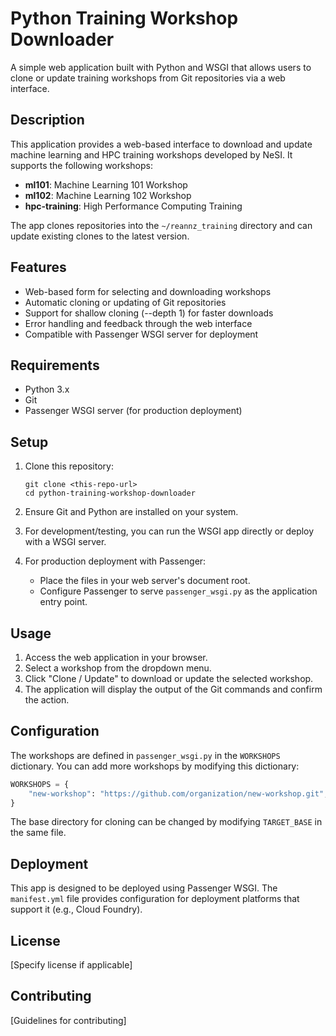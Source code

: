 # Python Training Workshop Downloader

A simple web application built with Python and WSGI that allows users to clone or update training workshops from Git repositories via a web interface.

## Description

This application provides a web-based interface to download and update machine learning and HPC training workshops developed by NeSI. It supports the following workshops:

- **ml101**: Machine Learning 101 Workshop
- **ml102**: Machine Learning 102 Workshop
- **hpc-training**: High Performance Computing Training

The app clones repositories into the `~/reannz_training` directory and can update existing clones to the latest version.

## Features

- Web-based form for selecting and downloading workshops
- Automatic cloning or updating of Git repositories
- Support for shallow cloning (--depth 1) for faster downloads
- Error handling and feedback through the web interface
- Compatible with Passenger WSGI server for deployment

## Requirements

- Python 3.x
- Git
- Passenger WSGI server (for production deployment)

## Setup

1. Clone this repository:
   ```
   git clone <this-repo-url>
   cd python-training-workshop-downloader
   ```

2. Ensure Git and Python are installed on your system.

3. For development/testing, you can run the WSGI app directly or deploy with a WSGI server.

4. For production deployment with Passenger:
   - Place the files in your web server's document root.
   - Configure Passenger to serve `passenger_wsgi.py` as the application entry point.

## Usage

1. Access the web application in your browser.
2. Select a workshop from the dropdown menu.
3. Click "Clone / Update" to download or update the selected workshop.
4. The application will display the output of the Git commands and confirm the action.

## Configuration

The workshops are defined in `passenger_wsgi.py` in the `WORKSHOPS` dictionary. You can add more workshops by modifying this dictionary:

```python
WORKSHOPS = {
    "new-workshop": "https://github.com/organization/new-workshop.git",
}
```

The base directory for cloning can be changed by modifying `TARGET_BASE` in the same file.

## Deployment

This app is designed to be deployed using Passenger WSGI. The `manifest.yml` file provides configuration for deployment platforms that support it (e.g., Cloud Foundry).

## License

[Specify license if applicable]

## Contributing

[Guidelines for contributing]